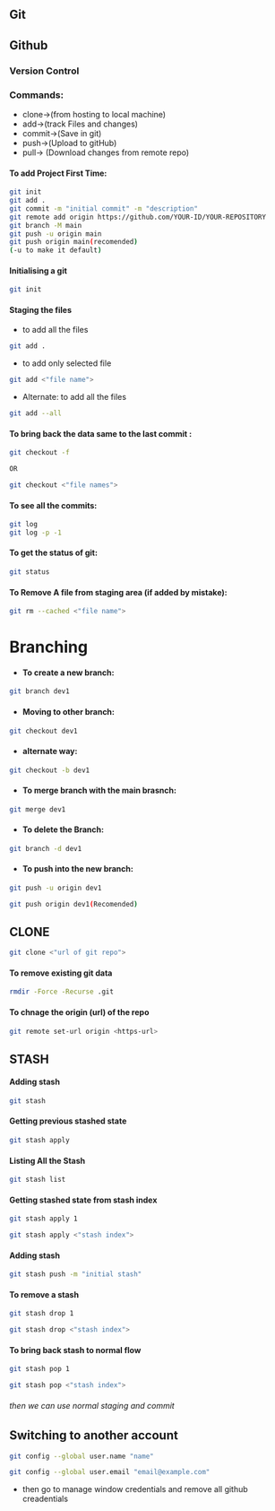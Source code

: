 ## Git

## Github

### Version Control

### Commands:

- clone->(from hosting to local machine)
- add->(track Files and changes)
- commit->(Save in git)
- push->(Upload to gitHub)
- pull-> (Download changes from remote repo)

#### To add Project First Time:

```sh
git init
git add .
git commit -m "initial commit" -m "description"
git remote add origin https://github.com/YOUR-ID/YOUR-REPOSITORY
git branch -M main
git push -u origin main
git push origin main(recomended)
(-u to make it default)
```

#### Initialising a git

```sh
git init
```

#### Staging the files

- to add all the files

```sh
git add .
```

- to add only selected file

```sh
git add <"file name">
```

- Alternate: to add all the files

```sh
git add --all
```

#### To bring back the data same to the last commit :

```sh
git checkout -f

OR

git checkout <"file names">
```

#### To see all the commits:

```sh
git log
git log -p -1
```

#### To get the status of git:

```sh
git status
```

#### To Remove A file from staging area (if added by mistake):

```sh
git rm --cached <"file name">
```

# Branching

- #### To create a new branch:

```sh
git branch dev1
```

- #### Moving to other branch:

```sh
git checkout dev1
```

- #### alternate way:

```sh
git checkout -b dev1
```

- #### To merge branch with the main brasnch:

```sh
git merge dev1
```

- #### To delete the Branch:

```sh
git branch -d dev1
```

- #### To push into the new branch:

```sh
git push -u origin dev1

git push origin dev1(Recomended)
```

## CLONE

```sh
git clone <"url of git repo">
```

#### To remove existing git data

```sh
rmdir -Force -Recurse .git
```

#### To chnage the origin (url) of the repo

```sh
git remote set-url origin <https-url>
```

## STASH

#### Adding stash

```sh
git stash
```

#### Getting previous stashed state

```sh
git stash apply
```

#### Listing All the Stash

```sh
git stash list
```

#### Getting stashed state from stash index

```sh
git stash apply 1
```

```sh
git stash apply <"stash index">
```

#### Adding stash

```sh
git stash push -m "initial stash"
```

#### To remove a stash

```sh
git stash drop 1
```

```sh
git stash drop <"stash index">
```

#### To bring back stash to normal flow

```sh
git stash pop 1
```

```sh
git stash pop <"stash index">
```

###### then we can use normal staging and commit

## Switching to another account

```sh
git config --global user.name "name"
```

```sh
git config --global user.email "email@example.com"
```

- then go to manage window credentials and remove all github creadentials
